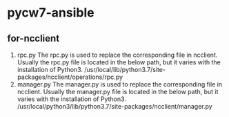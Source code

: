 # pycw7-ansible
## for-ncclient
1. rpc.py
The rpc.py is used to replace the corresponding file in ncclient.
Usually the rpc.py file is located in the below path, but it varies with the installation of Python3.
/usr/local/lib/python3.7/site-packages/ncclient/operations/rpc.py 
2. manager.py
The manager.py is used to replace the corresponding file in ncclient.
Usually the manager.py file is located in the below path, but it varies with the installation of Python3.
/usr/local/python3/lib/python3.7/site-packages/ncclient/manager.py